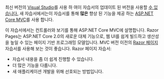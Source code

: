 최신 버전의 [Visual Studio](https://visualstudio.microsoft.com/)를 사용 하 여이 자습서의 업데이트 된 버전을 사용할 [수 있습니다.](https://docs.microsoft.com/aspnet/core/tutorials/first-mvc-app/start-mvc) 새 자습서에서는이 자습서를 통해 **많은** 향상 된 기능을 제공 하는 [ASP.NET Core MVC](https://docs.microsoft.com/aspnet/core/mvc/)를 사용 합니다.

이 자습서에서는 컨트롤러와 보기를 통해 ASP.NET Core MVC에 설명합니다. Razor Pages는 ASP.NET Core 2.0의 새로운 대체 기능으로, 웹 UI를 쉽게 빌드하고 생산성을 높일 수 있는 페이지 기반 프로그래밍 모델입니다. MVC 버전 이전의 [Razor 페이지](https://docs.microsoft.com/aspnet/core/mvc/razor-pages) 자습서를 사용해 보는 것이 좋습니다. Razor 페이지 자습서:

* 자습서 내용을 좀 더 쉽게 진행할 수 있습니다.
* 더 많은 기능을 다룹니다.
* 새 애플리케이션 개발을 위해 선호되는 방법입니다.

